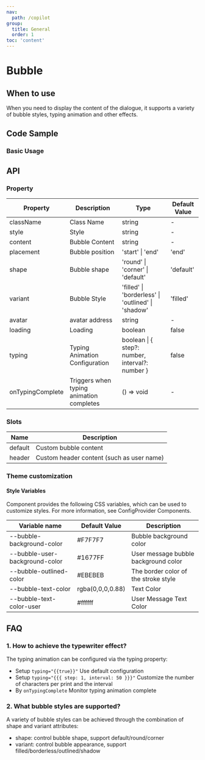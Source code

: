 ```yaml
---
nav:
  path: /copilot
group:
  title: General
  order: 1
toc: 'content'
---
```


# Bubble

## When to use

When you need to display the content of the dialogue, it supports a variety of bubble styles, typing animation and other effects.

## Code Sample

### Basic Usage

<code src='../../copilot-demo/pages/Bubble/index'></code>

## API

### Property

| Property | Description | Type | Default Value |
| --- | --- | --- | --- |
| className | Class Name | string | - |
| style | Style | string | - |
| content | Bubble Content | string | - |
| placement | Bubble position | 'start' \| 'end' | 'end' |
| shape | Bubble shape | 'round' \| 'corner' \| 'default' | 'default' |
| variant | Bubble Style | 'filled' \| 'borderless' \| 'outlined' \| 'shadow' | 'filled' |
| avatar | avatar address | string | - |
| loading | Loading | boolean | false |
| typing | Typing Animation Configuration | boolean \| { step?: number, interval?: number } | false |
| onTypingComplete | Triggers when typing animation completes | () => void | - |

### Slots

| Name | Description |
| --- | --- |
| default | Custom bubble content |
| header | Custom header content (such as user name) |

### Theme customization

#### Style Variables

Component provides the following CSS variables, which can be used to customize styles. For more information, see ConfigProvider Components.

| Variable name | Default Value | Description |
| --- | --- | --- |
| --bubble-background-color | #F7F7F7 | Bubble background color |
| --bubble-user-background-color | #1677FF | User message bubble background color |
| --bubble-outlined-color | #EBEBEB | The border color of the stroke style |
| --bubble-text-color | rgba(0,0,0,0.88) | Text Color |
| --bubble-text-color-user | #ffffff | User Message Text Color |

## FAQ

### 1. How to achieve the typewriter effect?

The typing animation can be configured via the typing property:
- Setup `typing="{{true}}"` Use default configuration
- Setup `typing="{{{ step: 1, interval: 50 }}}"` Customize the number of characters per print and the interval
- By `onTypingComplete` Monitor typing animation complete

### 2. What bubble styles are supported?

A variety of bubble styles can be achieved through the combination of shape and variant attributes:
- shape: control bubble shape, support default/round/corner
- variant: control bubble appearance, support filled/borderless/outlined/shadow 
